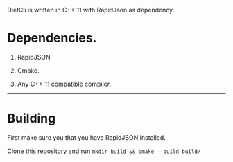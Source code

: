 DietCli is written in C++ 11 with RapidJson as dependency.

# Dependencies.

1. RapidJSON

2. Cmake.

3. Any C++ 11 compatible compiler.

***

# Building

First make sure you that you have RapidJSON installed.

Clone this repository and run ```mkdir build && cmake --build build/```
